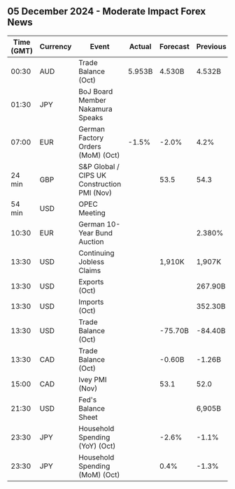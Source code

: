 ## 05 December 2024 - Moderate Impact Forex News

| Time (GMT) | Currency | Event | Actual | Forecast | Previous |
|------|----------|-------|--------|----------|----------|
| 00:30 | AUD | Trade Balance (Oct) | 5.953B | 4.530B | 4.532B |
| 01:30 | JPY | BoJ Board Member Nakamura Speaks |  |  |  |
| 07:00 | EUR | German Factory Orders (MoM) (Oct) | -1.5% | -2.0% | 4.2% |
| 24 min | GBP | S&P Global / CIPS UK Construction PMI (Nov) |  | 53.5 | 54.3 |
| 54 min | USD | OPEC Meeting |  |  |  |
| 10:30 | EUR | German 10-Year Bund Auction |  |  | 2.380% |
| 13:30 | USD | Continuing Jobless Claims |  | 1,910K | 1,907K |
| 13:30 | USD | Exports (Oct) |  |  | 267.90B |
| 13:30 | USD | Imports (Oct) |  |  | 352.30B |
| 13:30 | USD | Trade Balance (Oct) |  | -75.70B | -84.40B |
| 13:30 | CAD | Trade Balance (Oct) |  | -0.60B | -1.26B |
| 15:00 | CAD | Ivey PMI (Nov) |  | 53.1 | 52.0 |
| 21:30 | USD | Fed's Balance Sheet |  |  | 6,905B |
| 23:30 | JPY | Household Spending (YoY) (Oct) |  | -2.6% | -1.1% |
| 23:30 | JPY | Household Spending (MoM) (Oct) |  | 0.4% | -1.3% |
